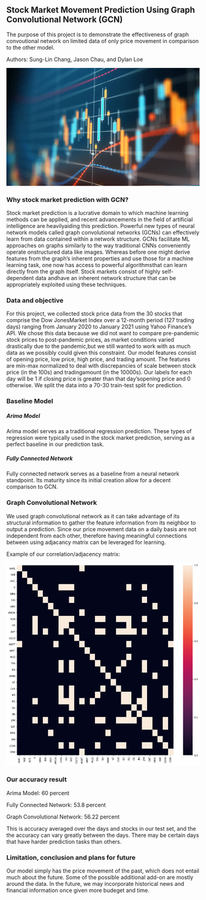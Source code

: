 ## Stock Market Movement Prediction Using Graph Convolutional Network (GCN)

The purpose of this project is to demonstrate the effectiveness of graph convoutional network on limited data of only price movement in comparison to the other model.

Authors: Sung-Lin Chang, Jason Chau, and Dylan Loe

<img src="photos/stock.jpg" alt="hi" class="inline"/>

### Why stock market prediction with GCN?
Stock market prediction is a lucrative domain to which machine learning methods can be applied, and recent advancements in the field of artificial intelligence are heavilyaiding this prediction.  Powerful new types of neural network models called graph convolutional networks (GCNs) can effectively learn from data contained within a network structure.  GCNs facilitate ML approaches on graphs similarly to the way traditional CNNs conveniently operate onstructured data like images.  Whereas before one might derive features from the graph’s inherent properties and use those for a machine learning task, one now has access to powerful algorithmsthat can learn directly from the graph itself. Stock markets consist of highly self-dependent data andhave an inherent network structure that can be appropriately exploited using these techniques.

### Data and objective
For this project, we collected stock price data from the 30 stocks that comprise the Dow JonesMarket Index over a 12-month period (127 trading days) ranging from January 2020 to January 2021 using Yahoo Finance’s API. We chose this data because we did not want to compare pre-pandemic stock prices to post-pandemic prices, as market conditions varied drastically due to the pandemic,but we still wanted to work with as much data as we possibly could given this constraint. Our model features consist of opening price, low price, high price, and trading amount.  The features are min-max normalized to deal with discrepancies of scale between stock price (in the 100s) and tradingamount (in the 10000s).  Our labels for each day will be 1 if closing price is greater than that day’sopening price and 0 otherwise. We split the data into a 70-30 train-test split for prediction.

### Baseline Model

##### Arima Model
Arima model serves as a traditional regression prediction. These types of regression were typically used in the stock market prediction, serving as a perfect baseline in our prediction task.

##### Fully Connected Network
Fully connected network serves as a baseline from a neural network standpoint. Its maturity since its initial creation allow for a decent comparison to GCN.

### Graph Convolutional Network
We used graph convolutional network as it can take advantage of its structural information to gather the feature information from its neighbor to output a prediction. Since our price movement data on a daily basis are not independent from each other,	therefore having meaningful connections between using adjacancy matrix can be leveraged for learning.

Example of our correlation/adjacency matrix:

<img src="photos/heatmap.png" alt="hi" class="inline"/>

### Our accuracy result

Arima Model: 60 percent

Fully Connected Network: 53.8 percent

Graph Convolutional Network: 56.22 percent

This is accuracy averaged over the days and stocks in our test set, and the the accuracy can vary greatly between the days. There may be certain days that have harder prediction tasks than others.

### Limitation, conclusion and plans for future

Our model simply has the price movement of the past, which does not entail much about the future. Some of the possible additional add-on are mostly around the data. In the future, we may incorporate historical news and financial information once given more budeget and time.
